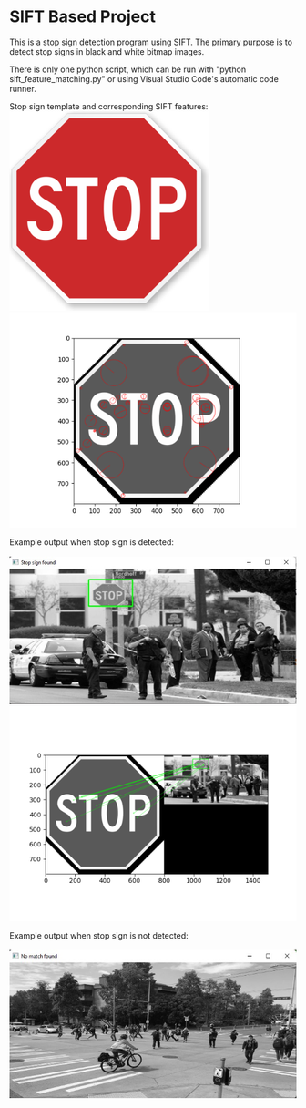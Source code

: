 # SIFT Based Project
 This is a stop sign detection program using SIFT. The primary purpose is to detect stop signs in black and white bitmap images. 
 
There is only one python script, which can be run with "python sift_feature_matching.py" or using Visual Studio Code's automatic code runner.

Stop sign template and corresponding SIFT features:
<br>
<img src="https://github.com/marissakremers/SIFTBasedProject/blob/main/images/template_images/stop_sign_1.png" width="350">
<img src="https://github.com/marissakremers/SIFTBasedProject/blob/main/images/example_images/stop_sign_features.png" width="550">

Example output when stop sign is detected:
<br><br>
![Stop sign detected](images/example_images/stop_sign_detected.jpg "Stop sign detected")
![Stop sign feature match](images/example_images/stop_sign_feature_match.png "Stop sign feature match")

Example output when stop sign is not detected:
<br><br>
![Stop sign not detected](images/example_images/stop_sign_not_detected.jpg "Stop sign not detected")

